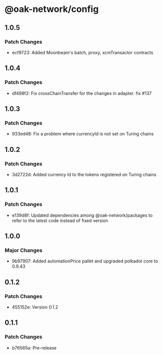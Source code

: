 # @oak-network/config

## 1.0.5

### Patch Changes

- ecf9723: Added Moonbeam's batch, proxy, xcmTransactor contracts

## 1.0.4

### Patch Changes

- df498f2: Fix crossChainTransfer for the changes in adapter. fix #137

## 1.0.3

### Patch Changes

- 933ed48: Fix a problem where currencyId is not set on Turing chains

## 1.0.2

### Patch Changes

- 3d2722d: Added currency Id to the tokens registered on Turing chains

## 1.0.1

### Patch Changes

- e139d8f: Updated dependencies among @oak-network/packages to refer to the latest code instead of fixed version

## 1.0.0

### Major Changes

- 9b97907: Added automationPrice pallet and upgraded polkadot core to 0.9.43

## 0.1.2

### Patch Changes

- 455152e: Version 0.1.2

## 0.1.1

### Patch Changes

- b76565a: Pre-release
